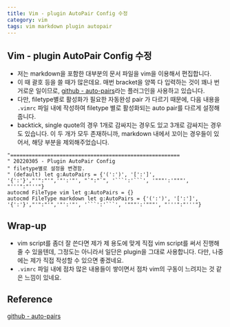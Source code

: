 ```yaml
---
title: Vim - plugin AutoPair Config 수정
category: vim
tags: vim markdown plugin autopair
---
```


## Vim - plugin AutoPair Config 수정

- 저는 markdown을 포함한 대부분의 문서 파일을 vim을 이용해서 편집합니다.
- 이 때 괄호 등을 쓸 때가 많은데요. 매번 bracket을 양쪽 다 입력하는 것이 꽤나 번거로운 일이므로, [github - auto-pairs](https://github.com/jiangmiao/auto-pairs)라는 플러그인을 사용하고 있습니다.
- 다만, filetype별로 활성화가 필요한 자동완성 pair 가 다르기 때문에, 다음 내용을 `.vimrc` 파일 내에 작성하여 filetype 별로 활성화되는 auto pair를 다르게 설정해줍니다.
- backtick, single quote의 경우 1개로 감싸지는 경우도 있고 3개로 감싸지는 경우도 있습니다. 이 두 개가 모두 존재하니까, markdown 내에서 꼬이는 경우들이 있어서,  해당 부분을 제외해주었습니다.

```vim
"=======================================================
" 20220305 - Plugin AutoPair Config
" filetype별로 설정을 변경함.
" (default) let g:AutoPairs = {'(':')', '[':']', '{':'}',"'":"'",'"':'"', "`":"`", '```':'```', '"""':'"""', "'''":"'''"}
autocmd FileType vim let g:AutoPairs = {}
autocmd FileType markdown let g:AutoPairs = {'(':')', '[':']', '{':'}',"'":"'",'"':'"', '```':'```', '"""':'"""', "'''":"'''"}
```

## Wrap-up

- vim script를 좀더 잘 쓴다면 제가 제 용도에 맞게 직접 vim script를 써서 진행해 줄 수 있을텐데, 그정도는 아니라서 일단은 plugin을 그대로 사용합니다. 다만, 나중에는 제가 직접 작성할 수 있으면 좋겠네요.
- `.vimrc` 파일 내에 점차 많은 내용들이 쌓이면서 점차 vim의 구동이 느려지는 것 같은 느낌이 있네요.

## Reference

[github - auto-pairs](https://github.com/jiangmiao/auto-pairs)
